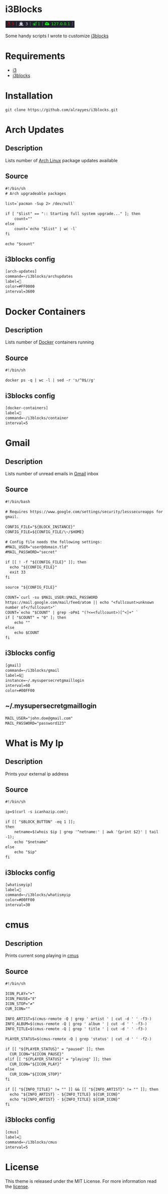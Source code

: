 # i3Blocks

![Screenshot](screenshots/screenshot.png)

Some handy scripts I wrote to customize [i3blocks](https://vivien.github.io/i3blocks/)

# Requirements

* [i3](https://i3wm.org/)
* [i3blocks](https://vivien.github.io/i3blocks/)

# Installation

```shell
git clone https://github.com/alrayyes/i3blocks.git
```

# Arch Updates

## Description
Lists number of [Arch Linux](https://www.archlinux.org/) package updates available

## Source
```shell
#!/bin/sh
# Arch upgradeable packages

list=`pacman -Sup 2> /dev/null`

if [ "$list" == ":: Starting full system upgrade..." ]; then
    count=""
else
    count=`echo "$list" | wc -l`
fi

echo "$count"
```

## i3blocks config
```shell
[arch-updates]
command=~/i3blocks/archupdates
label=
color=#FF0000
interval=3600
```

# Docker Containers

## Description
Lists number of [Docker](https://www.docker.com/) containers running

## Source
```shell
#!/bin/sh

docker ps -q | wc -l | sed -r 's/^0$//g'
```

## i3blocks config
```shell
[docker-containers]
label= 
command=~/i3blocks/container
interval=5
```
# Gmail

## Description
Lists number of unread emails in [Gmail](https://www.google.com/gmail) inbox
## Source
```shell
#!/bin/bash

# Requires https://www.google.com/settings/security/lesssecureapps for gmail.

CONFIG_FILE="${BLOCK_INSTANCE}"
CONFIG_FILE=${CONFIG_FILE/\~/$HOME}

# Config file needs the following settings:
#MAIL_USER="user@domain.tld"
#MAIL_PASSWORD="secret"

if [[ ! -f "${CONFIG_FILE}" ]]; then
  echo "${CONFIG_FILE}"
  exit 33
fi

source "${CONFIG_FILE}"

COUNT=`curl -su $MAIL_USER:$MAIL_PASSWORD https://mail.google.com/mail/feed/atom || echo "<fullcount>unknown number of</fullcount>"`
COUNT=`echo "$COUNT" | grep -oPm1 "(?<=<fullcount>)[^<]+" `
if [ "$COUNT" = "0" ]; then
	echo ""
else
	echo $COUNT
fi
```

## i3blocks config
```shell
[gmail]
command=~/i3blocks/gmail
label=G
instance=~/.mysupersecretgmaillogin
interval=60
color=#00FF00
```
## ~/.mysupersecretgmaillogin
```shell
MAIL_USER="john.doe@gmail.com"
MAIL_PASSWORD="password123"
```

# What is My Ip

## Description
Prints your external ip address

## Source
```shell
#!/bin/sh

ip=$(curl -s icanhazip.com);

if [[ "$BLOCK_BUTTON" -eq 1 ]];
then
	netname=$(whois $ip | grep '^netname:' | awk '{print $2}' | tail -1);
	echo "$netname"
else
	echo "$ip"
fi
```

## i3blocks config
```shell
[whatismyip]
label= 
command=~/i3blocks/whatismyip
color=#00FF00
interval=30
```

# cmus

## Description
Prints current song playing in [cmus](https://cmus.github.io/)

## Source
```shell
#!/bin/sh

ICON_PLAY="➤"
ICON_PAUSE="Ⅱ"
ICON_STOP="≠"
CUR_ICON=""

INFO_ARTIST=$(cmus-remote -Q | grep ' artist ' | cut -d ' ' -f3-)
INFO_ALBUM=$(cmus-remote -Q | grep ' album ' | cut -d ' ' -f3-)
INFO_TITLE=$(cmus-remote -Q | grep ' title ' | cut -d ' ' -f3-)

PLAYER_STATUS=$(cmus-remote -Q | grep 'status' | cut -d ' ' -f2-)

if [[ "${PLAYER_STATUS}" = "paused" ]]; then
  CUR_ICON="${ICON_PAUSE}"
elif [[ "${PLAYER_STATUS}" = "playing" ]]; then
  CUR_ICON="${ICON_PLAY}"
else
  CUR_ICON="${ICON_STOP}"
fi

if [[ "${INFO_TITLE}" != "" ]] && [[ "${INFO_ARTIST}" != "" ]]; then
  echo "${INFO_ARTIST} - ${INFO_TITLE} ${CUR_ICON}"
  echo "${INFO_ARTIST} - ${INFO_TITLE} ${CUR_ICON}"
fi
```

## i3blocks config
```shell
[cmus]
label=
command=~/i3blocks/cmus
interval=5
```

# License

This theme is released under the MIT License. For more information read the [license][license].

[license]: https://github.com/alrayyes/i3blocks/blob/master/LICENSE.md
